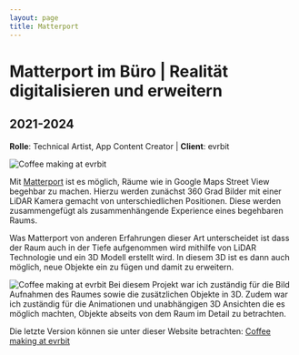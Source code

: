 ```yaml
---
layout: page
title: Matterport
---
```


# Matterport im Büro | Realität digitalisieren und erweitern
## 2021-2024

**Rolle**: Technical Artist, App Content Creator
| **Client**: evrbit

![Coffee making at evrbit](../../assets/files/coffeemaking.jpg "Sicht auf die Kaffee Maschine im Büro der evrbit")

Mit [Matterport](https://matterport.com/) ist es möglich, Räume wie in Google Maps Street View begehbar zu machen. Hierzu werden zunächst 360 Grad Bilder mit einer LiDAR Kamera gemacht von unterschiedlichen Positionen. Diese werden zusammengefügt als zusammenhängende Experience eines begehbaren Raums.

Was Matterport von anderen Erfahrungen dieser Art unterscheidet ist dass der Raum auch in der Tiefe aufgenommen wird mithilfe von LiDAR Technologie und ein 3D Modell erstellt wird. In diesem 3D ist es dann auch möglich, neue Objekte ein zu fügen und damit zu erweitern.

![Coffee making at evrbit](../../assets/files/dollhouse.jpg "'Dollhouse View' der Küche")
Bei diesem Projekt war ich zuständig für die Bild Aufnahmen des Raumes sowie die zusätzlichen Objekte in 3D. Zudem war ich zuständig für die Animationen und unabhängigen 3D Ansichten die es möglich machten, Objekte abseits von dem Raum im Detail zu betrachten.

Die letzte Version können sie unter dieser Website betrachten: [Coffee making at evrbit](https://lab.evrbit.com/23-207_evrbit_MatterportKueche/)

